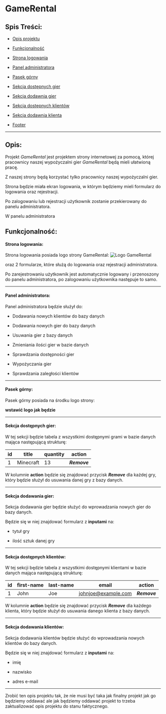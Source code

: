 # GameRental

## Spis Treści:

- [Opis projektu](##Opis)

- [Funkcjonalność](###funkcjonalność)

- [Strona logowania](####strona-logowania)

- [Panel administratora](####panel-administratora)

- [Pasek górny](####pasek-górny)

- [Sekcja dostępnych gier](####sekcja-dostępnych-gier)

- [Sekcja dodawnia gier](####sekcja-dodawnia-gier)

- [Sekcja dostępnych klientów](####sekcja-dostępnych-klientów)

- [Sekcja dodawnia klienta](####sekcja-dodawnia-klienta)

- [Footer](####footer)

---

  

## Opis:

Projekt *GameRental* jest projektem strony internetowej za pomocą, której pracownicy naszej wypożyczalni gier *GameRental* będą mieli ułatwioną pracę.

Z naszej strony będą korzystać tylko pracownicy naszej wypożyczalni gier.

Strona będzie miała ekran logowania, w którym będziemy mieli formularz do logowania oraz rejestracji.

Po zalogowaniu lub rejestracji użytkownik zostanie przekierowany do panelu administratora.  

W panelu administratora

## Funkcjonalność:

  

#### Strona logowania:

Strona logowania posiada logo strony GameRental:
![Logo GameRental](https://i.imgur.com/jQEIAJP.png)


oraz 2 formularze, które służą do logowania oraz rejestracji administratora.

Po zarejestrowaniu użytkownik jest automatycznie logowany i przenoszony do panelu administratora, po zalogowaniu użytkownika następuje to samo.

---

#### Panel administratora:

Panel administratora będzie służył do:

  

- Dodawania nowych klientów do bazy danych

- Dodawania nowych gier do bazy danych

- Usuwania gier z bazy danych

- Zmieniania ilości gier w bazie danych

- Sprawdzania dostępności gier

- Wypożyczania gier

- Sprawdzania zaległości klientów

  

---

  

#### Pasek górny:

Pasek górny posiada na środku logo strony:

**wstawić logo jak będzie**

  

---

  

#### Sekcja dostępnych gier:

W tej sekcji będzie tabela z wszystkimi dostępnymi grami w bazie danych mająca następującą strukturę:

  

| id | title |quantity|action|
|--|--|--|--|
| 1 | Minecraft |13|***Remove***|

  

W kolumnie **action** będzie się znajdować przycisk ***Remove*** dla każdej gry, który będzie służył do usuwania danej gry z bazy danych.

  

---

  

#### Sekcja dodawania gier:

Sekcja dodawania gier będzie służyć do wprowadzania nowych gier do bazy danych.

Będzie się w niej znajdować formularz z **inputami** na:

  

- tytuł gry

- ilość sztuk danej gry

  

---

  

#### Sekcja dostępnych klientów:

W tej sekcji będzie tabela z wszystkimi dostępnymi klientami w bazie danych mająca następującą strukturę:

  



| id | first-name | last-name | email | action |
|--|--|--|--|--|
| 1 | John |Joe | johnjoe@example.com | ***Remove*** |

  

W kolumnie **action** będzie się znajdować przycisk ***Remove*** dla każdego klienta, który będzie służył do usuwania danego klienta z bazy danych.

  

---

  

#### Sekcja dodawania klientów:

Sekcja dodawania klientów będzie służyć do wprowadzania nowych klientów do bazy danych.

Będzie się w niej znajdować formularz z **inputami** na:

  

- imię

- nazwisko

- adres e-mail

  

---

  

Zrobić ten opis projektu tak, że nie musi być taka jak finalny projekt jak go będziemy oddawać ale jak będziemy oddawać projekt to trzeba zaktualizować opis projektu do stanu faktycznego.
